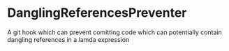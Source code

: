 # DanglingReferencesPreventer
A git hook which can prevent comitting code which can potentially contain dangling references in a lamda expression
